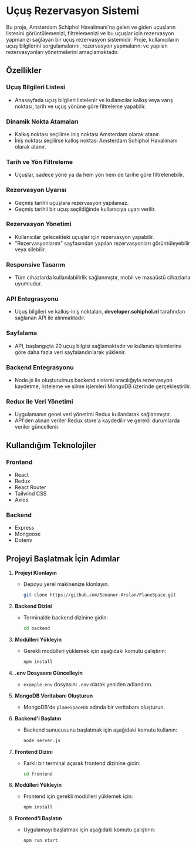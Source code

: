 # Uçuş Rezervasyon Sistemi

Bu proje, Amsterdam Schiphol Havalimanı'na gelen ve giden uçuşların listesini görüntülemenizi, filtrelemenizi ve bu uçuşlar için rezervasyon yapmanızı sağlayan bir uçuş rezervasyon sistemidir. Proje, kullanıcıların uçuş bilgilerini sorgulamalarını, rezervasyon yapmalarını ve yapılan rezervasyonları yönetmelerini amaçlamaktadır.

## Özellikler

### Uçuş Bilgileri Listesi
- Anasayfada uçuş bilgileri listelenir ve kullanıcılar kalkış veya varış noktası, tarih ve uçuş yönüne göre filtreleme yapabilir.

### Dinamik Nokta Atamaları
- Kalkış noktası seçilirse iniş noktası Amsterdam olarak atanır.
- İniş noktası seçilirse kalkış noktası Amsterdam Schiphol Havalimanı olarak atanır.

### Tarih ve Yön Filtreleme
- Uçuşlar, sadece yöne ya da hem yön hem de tarihe göre filtrelenebilir.

### Rezervasyon Uyarısı
- Geçmiş tarihli uçuşlara rezervasyon yapılamaz.
- Geçmiş tarihli bir uçuş seçildiğinde kullanıcıya uyarı verilir.

### Rezervasyon Yönetimi
- Kullanıcılar gelecekteki uçuşlar için rezervasyon yapabilir.
- "Rezervasyonlarım" sayfasından yapılan rezervasyonları görüntüleyebilir veya silebilir.

### Responsive Tasarım
- Tüm cihazlarda kullanılabilirlik sağlanmıştır, mobil ve masaüstü cihazlarla uyumludur.

### API Entegrasyonu
- Uçuş bilgileri ve kalkış-iniş noktaları, **developer.schiphol.nl** tarafından sağlanan API ile alınmaktadır.

### Sayfalama
- API, başlangıçta 20 uçuş bilgisi sağlamaktadır ve kullanıcı işlemlerine göre daha fazla veri sayfalandırılarak yüklenir.

### Backend Entegrasyonu
- Node.js ile oluşturulmuş backend sistemi aracılığıyla rezervasyon kaydetme, listeleme ve silme işlemleri MongoDB üzerinde gerçekleştirilir.

### Redux ile Veri Yönetimi
- Uygulamanın genel veri yönetimi Redux kullanılarak sağlanmıştır.
- API'den alınan veriler Redux store'a kaydedilir ve gerekli durumlarda veriler güncellenir.

## Kullandığım Teknolojiler

### Frontend
- React
- Redux
- React Router
- Tailwind CSS
- Axios

### Backend
- Express
- Mongoose
- Dotenv

## Projeyi Başlatmak İçin Adımlar

1. **Projeyi Klonlayın**
   - Depoyu yerel makinenize klonlayın.
     ```bash
     git clone https://github.com/Semanur-Arslan/PlaneSpace.git
     ```

2. **Backend Dizini**
   - Terminalde backend dizinine gidin:
     ```bash
     cd backend
     ```

3. **Modülleri Yükleyin**
   - Gerekli modülleri yüklemek için aşağıdaki komutu çalıştırın:
     ```bash
     npm install
     ```

4. **.env Dosyasını Güncelleyin**
   - `example.env` dosyasını `.env` olarak yeniden adlandırın.

5. **MongoDB Veritabanı Oluşturun**
   - MongoDB'de `planeSpaceDb` adında bir veritabanı oluşturun.

6. **Backend'i Başlatın**
   - Backend sunucusunu başlatmak için aşağıdaki komutu kullanın:
     ```bash
     node server.js
     ```

7. **Frontend Dizini**
   - Farklı bir terminal açarak frontend dizinine gidin:
     ```bash
     cd frontend
     ```

8. **Modülleri Yükleyin**
   - Frontend için gerekli modülleri yüklemek için:
     ```bash
     npm install
     ```

9. **Frontend'i Başlatın**
   - Uygulamayı başlatmak için aşağıdaki komutu çalıştırın:
     ```bash
     npm run start
     ```


